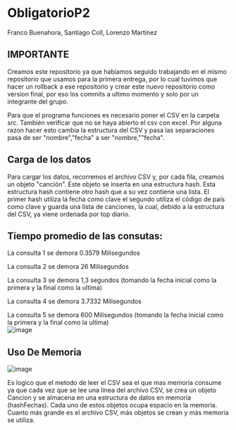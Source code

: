 # ObligatorioP2
Franco Buenahora, Santiago Coll, Lorenzo Martínez

## IMPORTANTE 
Creamos este repositorio ya que habiamos seguido trabajando en el mismo repositorio que usamos para la primera entrega, por lo cual tuvimos que hacer un rollback a ese repositorio y crear este nuevo repositorio como version final, por eso los commits a ultimo momento y solo por un integrante del grupo.

Para que el programa funciones es necesario poner el CSV en la carpeta src. También verificar que no se haya abierto el csv con excel. Por alguna razon hacer esto cambia la estructura del CSV y pasa las separaciones pasa de ser "nombre","fecha" a ser "nombre,""fecha".

## Carga de los datos
Para cargar los datos, recorremos el archivo CSV y, por cada fila, creamos un objeto "canción". Este objeto se inserta en una estructura hash. Esta estructura hash contiene otro hash que a su vez contiene una lista. El primer hash utiliza la fecha como clave el segundo utiliza el código de país como clave y guarda una lista de canciones, la cual, debido a la estructura del CSV, ya viene ordenada por top diario.

## Tiempo promedio de las consutas:

La consulta 1 se demora 0.3579 Milisegundos

La consulta 2 se demora 26 Milisegundos 

La consulta 3 se demora 1,3 segundos  (tomando la fecha inicial como la primera y la final como la ultima)

La consulta 4 se demora 3.7332 Milisegundos

La consulta 5 se demora 600 Milisegundos (tomando la fecha inicial como la primera y la final como la ultima)   
![image](https://github.com/buenahora/ObligatorioP2Final/assets/134079918/26ce5326-f54b-47ce-bd0a-373066711ef6)




## Uso De Memoria

![image](https://github.com/buenahora/ObligatorioP2Final/assets/87838378/e90fbc8b-dda6-4b49-8569-18da66f8a49a)

Es logico que el metodo de leer el CSV sea el que mas memoria consume ya que cada vez que se lee una línea del archivo CSV, se crea un objeto Cancion y se almacena en una estructura de datos en memoria (hashFechas). Cada uno de estos objetos ocupa espacio en la memoria. Cuanto más grande es el archivo CSV, más objetos se crean y más memoria se utiliza.

